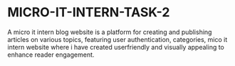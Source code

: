 # MICRO-IT-INTERN-TASK-2
A micro  it intern blog website is a platform for creating and publishing articles on various topics, featuring user authentication, categories, mico it intern website  where i have created  userfriendly and visually appealing to enhance reader engagement.
